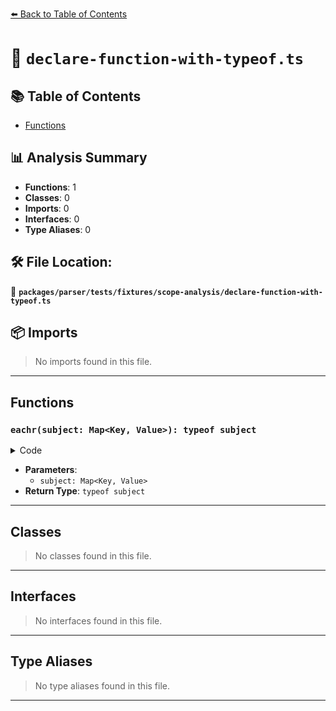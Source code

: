 [⬅️ Back to Table of Contents](../../../../../index.md)

# 📄 `declare-function-with-typeof.ts`

## 📚 Table of Contents

- [Functions](#functions)

## 📊 Analysis Summary

- **Functions**: 1
- **Classes**: 0
- **Imports**: 0
- **Interfaces**: 0
- **Type Aliases**: 0

## 🛠️ File Location:
📂 **`packages/parser/tests/fixtures/scope-analysis/declare-function-with-typeof.ts`**

## 📦 Imports

> No imports found in this file.


---

## Functions

### `eachr(subject: Map<Key, Value>): typeof subject`

<details><summary>Code</summary>

```ts
function eachr<Key, Value>(subject: Map<Key, Value>): typeof subject;
```
</details>

- **Parameters**:
  - `subject: Map<Key, Value>`
- **Return Type**: `typeof subject`

---

## Classes

> No classes found in this file.


---

## Interfaces

> No interfaces found in this file.


---

## Type Aliases

> No type aliases found in this file.


---